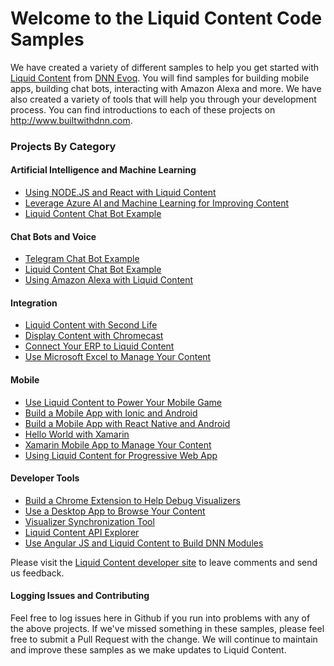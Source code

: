 # Welcome to the Liquid Content Code Samples

We have created a variety of different samples to help you get started with [Liquid Content](http://www.dnnsoftware.com/cms-features/liquid-content) from [DNN Evoq](http://www.dnnsoftware.com/products).  You will find samples for building mobile apps, building chat bots, interacting with Amazon Alexa and more.  We have also created a variety of tools that will help you through your development process.  You can find introductions to each of these projects on http://www.builtwithdnn.com.  

### Projects By Category

#### Artificial Intelligence and Machine Learning
* [Using NODE.JS and React with Liquid Content](https://github.com/dnnsoftware/Dnn.Evoq.LiquidContent.Samples.Public/tree/master/AI.NLP)
* [Leverage Azure AI and Machine Learning for Improving Content](https://github.com/dnnsoftware/Dnn.Evoq.LiquidContent.Samples.Public/tree/master/AI.Vision)
* [Liquid Content Chat Bot Example](https://github.com/dnnsoftware/Dnn.Evoq.LiquidContent.Samples.Public/tree/master/Bots.Azure)
#### Chat Bots and Voice 
* [Telegram Chat Bot Example](https://github.com/dnnsoftware/Dnn.Evoq.LiquidContent.Samples.Public/tree/master/Bots.Telegram)
* [Liquid Content Chat Bot Example](https://github.com/dnnsoftware/Dnn.Evoq.LiquidContent.Samples.Public/tree/master/Bots.Azure)
* [Using Amazon Alexa with Liquid Content](https://github.com/dnnsoftware/Dnn.Evoq.LiquidContent.Samples.Public/tree/master/Alexa.LiquidSummit)
#### Integration
* [Liquid Content with Second Life](https://github.com/dnnsoftware/Dnn.Evoq.LiquidContent.Samples.Public/tree/master/Integration.SecondLife)
* [Display Content with Chromecast](https://github.com/dnnsoftware/Dnn.Evoq.LiquidContent.Samples.Public/tree/master/Integration.ChromeCast)
* [Connect Your ERP to Liquid Content](https://github.com/dnnsoftware/Dnn.Evoq.LiquidContent.Samples.Public/tree/master/Integration.ERP)
* [Use Microsoft Excel to Manage Your Content](https://github.com/dnnsoftware/Dnn.Evoq.LiquidContent.Samples.Public/tree/master/Integration.Excel)
#### Mobile
* [Use Liquid Content to Power Your Mobile Game](https://github.com/dnnsoftware/Dnn.Evoq.LiquidContent.Samples.Public/tree/master/Mobile.Game)
* [Build a Mobile App with Ionic and Android](https://github.com/dnnsoftware/Dnn.Evoq.LiquidContent.Samples.Public/tree/master/Mobile.Ionic.Android)
* [Build a Mobile App with React Native and Android](https://github.com/dnnsoftware/Dnn.Evoq.LiquidContent.Samples.Public/tree/master/Mobile.ReactNative.Android)
* [Hello World with Xamarin](https://github.com/dnnsoftware/Dnn.Evoq.LiquidContent.Samples.Public/tree/master/Mobile.Xamarin.HelloWorld)
* [Xamarin Mobile App to Manage Your Content](https://github.com/dnnsoftware/Dnn.Evoq.LiquidContent.Samples.Public/tree/master/Mobile.Xamarin.LiquidContent)
* [Using Liquid Content for Progressive Web App](https://github.com/dnnsoftware/Dnn.Evoq.LiquidContent.Samples.Public/tree/master/ProgressiveWebApp)
#### Developer Tools
* [Build a Chrome Extension to Help Debug Visualizers](https://github.com/dnnsoftware/Dnn.Evoq.LiquidContent.Samples.Public/tree/master/Integration.ChromeExtension)
* [Use a Desktop App to Browse Your Content](https://github.com/dnnsoftware/Dnn.Evoq.LiquidContent.Samples.Public/tree/master/WinForms)
* [Visualizer Synchronization Tool](https://github.com/dnnsoftware/Dnn.Evoq.LiquidContent.Samples.Public/tree/master/OfflineVisualizerSync)
* [Liquid Content API Explorer](https://github.com/dnnsoftware/Dnn.Evoq.LiquidContent.Samples.Public/tree/master/APIExplorer)
* [Use Angular JS and Liquid Content to Build DNN Modules](https://github.com/dnnsoftware/Dnn.Evoq.LiquidContent.Samples.Public/tree/master/Evoq.Modules)

Please visit the [Liquid Content developer site](http://www.builtwithdnn.com) to leave comments and send us feedback.

#### Logging Issues and Contributing
Feel free to log issues here in Github if you run into problems with any of the above projects. If we've missed something in these samples, please feel free to submit a Pull Request with the change. We will continue to maintain and improve these samples as we make updates to Liquid Content.

